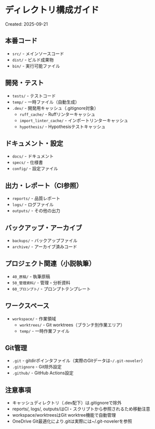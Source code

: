 # ディレクトリ構成ガイド
Created: 2025-09-21

## 本番コード
- `src/` - メインソースコード
- `dist/` - ビルド成果物
- `bin/` - 実行可能ファイル

## 開発・テスト
- `tests/` - テストコード
- `temp/` - 一時ファイル（自動生成）
- `.dev/` - 開発用キャッシュ（.gitignore対象）
  - `ruff_cache/` - Ruffリンターキャッシュ
  - `import_linter_cache/` - インポートリンターキャッシュ
  - `hypothesis/` - Hypothesisテストキャッシュ

## ドキュメント・設定
- `docs/` - ドキュメント
- `specs/` - 仕様書
- `config/` - 設定ファイル

## 出力・レポート（CI参照）
- `reports/` - 品質レポート
- `logs/` - ログファイル
- `outputs/` - その他の出力

## バックアップ・アーカイブ
- `backups/` - バックアップファイル
- `archive/` - アーカイブ済みコード

## プロジェクト関連（小説執筆）
- `40_原稿/` - 執筆原稿
- `50_管理資料/` - 管理・分析資料
- `60_プロンプト/` - プロンプトテンプレート

## ワークスペース
- `workspace/` - 作業領域
  - `worktrees/` - Git worktrees（ブランチ別作業エリア）
  - `temp/` - 一時作業ファイル

## Git管理
- `.git` - gitdirポインタファイル（実際のGitデータは`~/.git-noveler`）
- `.gitignore` - Git除外設定
- `.github/` - GitHub Actions設定

## 注意事項
- キャッシュディレクトリ（.dev配下）は.gitignoreで除外
- reports/, logs/, outputs/はCI・スクリプトから参照されるため移動注意
- workspace/worktreesはGit worktree機能で自動管理
- OneDrive Git最適化により.gitは実際には~/.git-novelerを参照
